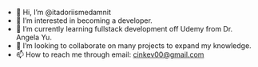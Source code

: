 - 👋 Hi, I’m @itadoriismedamnit
- 👀 I’m interested in becoming a developer.
- 🌱 I’m currently learning fullstack development off Udemy from Dr. Angela Yu.
- 💞️ I’m looking to collaborate on many projects to expand my knowledge.
- 📫 How to reach me through email: cinkev00@gmail.com

<!---
itadoriismedamnit/itadoriismedamnit is a ✨ special ✨ repository because its `README.md` (this file) appears on your GitHub profile.
You can click the Preview link to take a look at your changes.
--->
